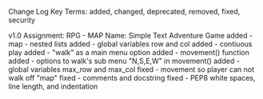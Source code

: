 Change Log Key Terms:
added, changed, deprecated, removed, fixed, security

v1.0 
Assignment: RPG - MAP
Name: Simple Text Adventure Game
added - map - nested lists
added - global variables row and col
added - contiuous play
added - "walk" as a main menu option
added - movement() function
added - options to walk's sub menu "N,S,E,W" in movement()
added - global variables max_row and max_col
fixed - movement so player can not walk off "map"
fixed - comments and docstring
fixed - PEP8 white spaces, line length, and indentation

